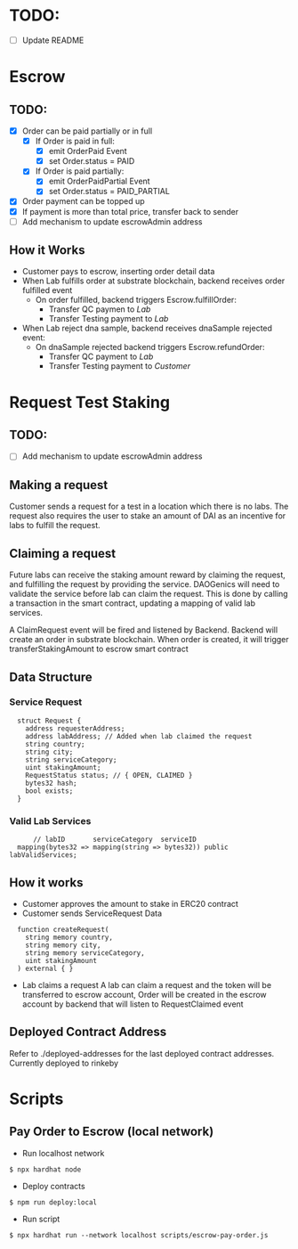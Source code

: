 # TODO:
- [ ] Update README

# Escrow
## TODO:
- [x] Order can be paid partially or in full
  - [x] If Order is paid in full:
    - [x] emit OrderPaid Event
    - [x] set Order.status = PAID
  - [x] If Order is paid partially:
    - [x] emit OrderPaidPartial Event
    - [x] set Order.status = PAID_PARTIAL
- [x] Order payment can be topped up
- [x] If payment is more than total price, transfer back to sender
- [ ] Add mechanism to update escrowAdmin address

## How it Works
- Customer pays to escrow, inserting order detail data
- When Lab fulfills order at substrate blockchain, backend receives order fulfilled event
  - On order fulfilled, backend triggers Escrow.fulfillOrder:
    - Transfer QC paymen to *Lab*
    - Transfer Testing payment to *Lab* 
- When Lab reject dna sample, backend receives dnaSample rejected event:
  - On dnaSample rejected backend triggers Escrow.refundOrder:
    - Transfer QC payment to *Lab*
    - Transfer Testing payment to *Customer*

# Request Test Staking
## TODO:
- [ ] Add mechanism to update escrowAdmin address

## Making a request
Customer sends a request for a test in a location which there is no labs.
The request also requires the user to stake an amount of DAI as an incentive for labs to fulfill the request.

## Claiming a request
Future labs can receive the staking amount reward by claiming the request, and fulfilling the request by providing the service.
DAOGenics will need to validate the service before lab can claim the request. This is done by calling a transaction in the smart contract, updating a mapping of valid lab services.

A ClaimRequest event will be fired and listened by Backend.
Backend will create an order in substrate blockchain.
When order is created, it will trigger transferStakingAmount to escrow smart contract

## Data Structure
### Service Request
```solidity
  struct Request {
    address requesterAddress;
    address labAddress; // Added when lab claimed the request
    string country;
    string city;
    string serviceCategory;
    uint stakingAmount;
    RequestStatus status; // { OPEN, CLAIMED }
    bytes32 hash;
    bool exists;
  }
```
### Valid Lab Services
```solidity
      // labID       serviceCategory  serviceID
  mapping(bytes32 => mapping(string => bytes32)) public labValidServices;

```

## How it works
- Customer approves the amount to stake in ERC20 contract 
- Customer sends ServiceRequest Data
```solidity
  function createRequest(
    string memory country,
    string memory city,
    string memory serviceCategory,
    uint stakingAmount
  ) external { }
```
- Lab claims a request
  A lab can claim a request and the token will be transferred to escrow account,
  Order will be created in the escrow account by backend that will listen to RequestClaimed event

## Deployed Contract Address
Refer to ./deployed-addresses for the last deployed contract addresses.
Currently deployed to rinkeby

# Scripts
## Pay Order to Escrow (local network)
- Run localhost network
```
$ npx hardhat node
```
- Deploy contracts
```
$ npm run deploy:local
```
- Run script
```
$ npx hardhat run --network localhost scripts/escrow-pay-order.js
```

